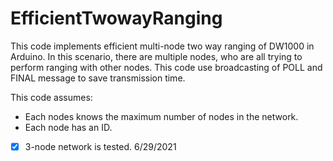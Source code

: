 # EfficientTwowayRanging
This code implements efficient multi-node two way ranging of DW1000 in Arduino. In this scenario, there are multiple nodes, who are all trying to perform ranging with other nodes. This code use broadcasting of POLL and FINAL message to save transmission time. 

This code assumes:
- Each nodes knows the maximum number of nodes in the network.
- Each node has an ID.

 
- [x] 3-node network is tested. 6/29/2021
